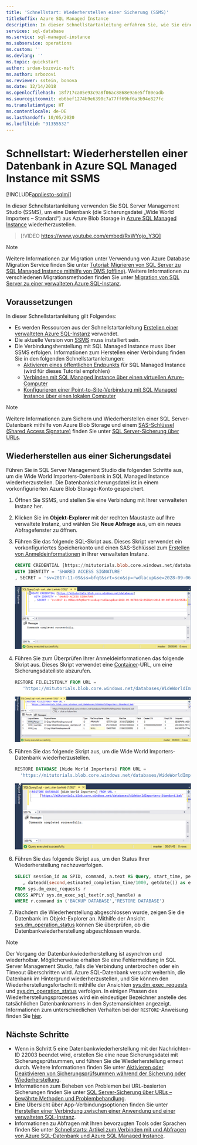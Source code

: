 ```yaml
---
title: 'Schnellstart: Wiederherstellen einer Sicherung (SSMS)'
titleSuffix: Azure SQL Managed Instance
description: In dieser Schnellstartanleitung erfahren Sie, wie Sie eine Datenbanksicherung mithilfe von SQL Server Management Studio (SSMS) in Azure SQL Managed Instance wiederherstellen.
services: sql-database
ms.service: sql-managed-instance
ms.subservice: operations
ms.custom: ''
ms.devlang: ''
ms.topic: quickstart
author: srdan-bozovic-msft
ms.author: srbozovi
ms.reviewer: sstein, bonova
ms.date: 12/14/2018
ms.openlocfilehash: 18f717ca05e93c9a8f06ac8868e9a6e5ff80eadb
ms.sourcegitcommit: eb6bef1274b9e6390c7a77ff69bf6a3b94e827fc
ms.translationtype: HT
ms.contentlocale: de-DE
ms.lasthandoff: 10/05/2020
ms.locfileid: "91355532"
---
```

# <a name="quickstart-restore-a-database-to-azure-sql-managed-instance-with-ssms"></a>Schnellstart: Wiederherstellen einer Datenbank in Azure SQL Managed Instance mit SSMS
[!INCLUDE[appliesto-sqlmi](../includes/appliesto-sqlmi.md)]

In dieser Schnellstartanleitung verwenden Sie SQL Server Management Studio (SSMS), um eine Datenbank (die Sicherungsdatei „Wide World Importers – Standard“) aus Azure Blob Storage in [Azure SQL Managed Instance](sql-managed-instance-paas-overview.md) wiederherzustellen.

> [!VIDEO https://www.youtube.com/embed/RxWYojo_Y3Q]

> [!NOTE]
> Weitere Informationen zur Migration unter Verwendung von Azure Database Migration Service finden Sie unter [Tutorial: Migrieren von SQL Server zu SQL Managed Instance mithilfe von DMS (offline)](../../dms/tutorial-sql-server-to-managed-instance.md).
> Weitere Informationen zu verschiedenen Migrationsmethoden finden Sie unter [Migration von SQL Server zu einer verwalteten Azure SQL-Instanz](migrate-to-instance-from-sql-server.md).

## <a name="prerequisites"></a>Voraussetzungen

In dieser Schnellstartanleitung gilt Folgendes:

- Es werden Ressourcen aus der Schnellstartanleitung [Erstellen einer verwalteten Azure SQL-Instanz](instance-create-quickstart.md) verwendet.
- Die aktuelle Version von [SSMS](https://docs.microsoft.com/sql/ssms/sql-server-management-studio-ssms) muss installiert sein.
- Die Verbindungsherstellung mit SQL Managed Instance muss über SSMS erfolgen. Informationen zum Herstellen einer Verbindung finden Sie in den folgenden Schnellstartanleitungen:
  - [Aktivieren eines öffentlichen Endpunkts](public-endpoint-configure.md) für SQL Managed Instance (wird für dieses Tutorial empfohlen)
  - [Verbinden mit SQL Managed Instance über einen virtuellen Azure-Computer](connect-vm-instance-configure.md)
  - [Konfigurieren einer Point-to-Site-Verbindung mit SQL Managed Instance über einen lokalen Computer](point-to-site-p2s-configure.md)

> [!NOTE]
> Weitere Informationen zum Sichern und Wiederherstellen einer SQL Server-Datenbank mithilfe von Azure Blob Storage und einem [SAS-Schlüssel (Shared Access Signature)](https://docs.microsoft.com/azure/storage/common/storage-dotnet-shared-access-signature-part-1) finden Sie unter [SQL Server-Sicherung über URLs](https://docs.microsoft.com/sql/relational-databases/backup-restore/sql-server-backup-to-url?view=sql-server-2017).

## <a name="restore-from-a-backup-file"></a>Wiederherstellen aus einer Sicherungsdatei

Führen Sie in SQL Server Management Studio die folgenden Schritte aus, um die Wide World Importers-Datenbank in SQL Managed Instance wiederherzustellen. Die Datenbanksicherungsdatei ist in einem vorkonfigurierten Azure Blob Storage-Konto gespeichert.

1. Öffnen Sie SSMS, und stellen Sie eine Verbindung mit Ihrer verwalteten Instanz her.
2. Klicken Sie im **Objekt-Explorer** mit der rechten Maustaste auf Ihre verwaltete Instanz, und wählen Sie **Neue Abfrage** aus, um ein neues Abfragefenster zu öffnen.
3. Führen Sie das folgende SQL-Skript aus. Dieses Skript verwendet ein vorkonfiguriertes Speicherkonto und einen SAS-Schlüssel zum [Erstellen von Anmeldeinformationen](https://docs.microsoft.com/sql/t-sql/statements/create-credential-transact-sql) in Ihrer verwalteten Instanz.

   ```sql
   CREATE CREDENTIAL [https://mitutorials.blob.core.windows.net/databases]
   WITH IDENTITY = 'SHARED ACCESS SIGNATURE'
   , SECRET = 'sv=2017-11-09&ss=bfqt&srt=sco&sp=rwdlacup&se=2028-09-06T02:52:55Z&st=2018-09-04T18:52:55Z&spr=https&sig=WOTiM%2FS4GVF%2FEEs9DGQR9Im0W%2BwndxW2CQ7%2B5fHd7Is%3D'
   ```

    ![erstellen von anmeldeinformationen](./media/restore-sample-database-quickstart/credential.png)

4. Führen Sie zum Überprüfen Ihrer Anmeldeinformationen das folgende Skript aus. Dieses Skript verwendet eine [Container](https://azure.microsoft.com/services/container-instances/)-URL, um eine Sicherungsdateiliste abzurufen.

   ```sql
   RESTORE FILELISTONLY FROM URL =
      'https://mitutorials.blob.core.windows.net/databases/WideWorldImporters-Standard.bak'
   ```

    ![Dateiliste](./media/restore-sample-database-quickstart/file-list.png)

5. Führen Sie das folgende Skript aus, um die Wide World Importers-Datenbank wiederherzustellen.

   ```sql
   RESTORE DATABASE [Wide World Importers] FROM URL =
     'https://mitutorials.blob.core.windows.net/databases/WideWorldImporters-Standard.bak'
   ```

    ![Screenshot zeigt das Skript, das in Objekt-Explorer ausgeführt wird, mit einer Erfolgsmeldung.](./media/restore-sample-database-quickstart/restore.png)

6. Führen Sie das folgende Skript aus, um den Status Ihrer Wiederherstellung nachzuverfolgen.

   ```sql
   SELECT session_id as SPID, command, a.text AS Query, start_time, percent_complete
      , dateadd(second,estimated_completion_time/1000, getdate()) as estimated_completion_time
   FROM sys.dm_exec_requests r
   CROSS APPLY sys.dm_exec_sql_text(r.sql_handle) a
   WHERE r.command in ('BACKUP DATABASE','RESTORE DATABASE')
   ```

7. Nachdem die Wiederherstellung abgeschlossen wurde, zeigen Sie die Datenbank im Objekt-Explorer an. Mithilfe der Ansicht [sys.dm_operation_status](https://docs.microsoft.com/sql/relational-databases/system-dynamic-management-views/sys-dm-operation-status-azure-sql-database) können Sie überprüfen, ob die Datenbankwiederherstellung abgeschlossen wurde.

> [!NOTE]
> Der Vorgang der Datenbankwiederherstellung ist asynchron und wiederholbar. Möglicherweise erhalten Sie eine Fehlermeldung in SQL Server Management Studio, falls die Verbindung unterbrochen oder ein Timeout überschritten wird. Azure SQL-Datenbank versucht weiterhin, die Datenbank im Hintergrund wiederherzustellen, und Sie können den Wiederherstellungsfortschritt mithilfe der Ansichten [sys.dm_exec_requests](https://docs.microsoft.com/sql/relational-databases/system-dynamic-management-views/sys-dm-exec-requests-transact-sql) und [sys.dm_operation_status](https://docs.microsoft.com/sql/relational-databases/system-dynamic-management-views/sys-dm-operation-status-azure-sql-database) verfolgen.
> In einigen Phasen des Wiederherstellungsprozesses wird ein eindeutiger Bezeichner anstelle des tatsächlichen Datenbanknamens in den Systemansichten angezeigt. Informationen zum unterschiedlichen Verhalten bei der `RESTORE`-Anweisung finden Sie [hier](https://docs.microsoft.com/azure/sql-database/sql-database-managed-instance-transact-sql-information#restore-statement).

## <a name="next-steps"></a>Nächste Schritte

- Wenn in Schritt 5 eine Datenbankwiederherstellung mit der Nachrichten-ID 22003 beendet wird, erstellen Sie eine neue Sicherungsdatei mit Sicherungsprüfsummen, und führen Sie die Wiederherstellung erneut durch. Weitere Informationen finden Sie unter [Aktivieren oder Deaktivieren von Sicherungsprüfsummen während der Sicherung oder Wiederherstellung](https://docs.microsoft.com/sql/relational-databases/backup-restore/enable-or-disable-backup-checksums-during-backup-or-restore-sql-server).
- Informationen zum Beheben von Problemen bei URL-basierten Sicherungen finden Sie unter [SQL Server-Sicherung über URLs – bewährte Methoden und Problembehandlung](https://docs.microsoft.com/sql/relational-databases/backup-restore/sql-server-backup-to-url-best-practices-and-troubleshooting).
- Eine Übersicht über App-Verbindungsoptionen finden Sie unter [Herstellen einer Verbindung zwischen einer Anwendung und einer verwalteten SQL-Instanz](connect-application-instance.md).
- Informationen zu Abfragen mit Ihren bevorzugten Tools oder Sprachen finden Sie unter [Schnellstarts: Artikel zum Verbinden mit und Abfragen von Azure SQL-Datenbank und Azure SQL Managed Instance](../database/connect-query-content-reference-guide.md).

